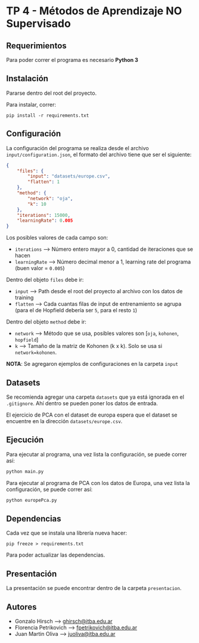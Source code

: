 # TP 4 - Métodos de Aprendizaje NO Supervisado

## Requerimientos

Para poder correr el programa es necesario **Python 3**

## Instalación

Pararse dentro del root del proyecto.

Para instalar, correr:
```
pip install -r requirements.txt
```

## Configuración

La configuración del programa se realiza desde el archivo `input/configuration.json`, el formato del archivo tiene que ser el siguiente:
```json
{
    "files": {
        "input": "datasets/europe.csv",
        "flatten": 1
    },
    "method": {
        "network": "oja",
        "k": 10
    },
    "iterations": 15000,
    "learningRate": 0.005
}
```

Los posibles valores de cada campo son:
* `iterations` --> Número entero mayor a 0, cantidad de iteraciones que se hacen
* `learningRate` --> Número decimal menor a 1, learning rate del programa (buen valor = `0.005`)

Dentro del objeto `files` debe ir:
* `input` --> Path desde el root del proyecto al archivo con los datos de training
* `flatten` --> Cada cuantas filas de input de entrenamiento se agrupa (para el de Hopfield debería ser `5`, para el resto `1`)

Dentro del objeto `method` debe ir:
* `network` --> Método que se usa, posibles valores son [`oja`, `kohonen`, `hopfield`]
* `k` --> Tamaño de la matriz de Kohonen (k x k). Solo se usa si `network=kohonen`.

**NOTA**: Se agregaron ejemplos de configuraciones en la carpeta `input`

## Datasets

Se recomienda agregar una carpeta `datasets` que ya está ignorada en el `.gitignore`. Ahí dentro se pueden poner los datos de entrada.

El ejercicio de PCA con el dataset de europa espera que el dataset se encuentre en la dirección `datasets/europe.csv`.

## Ejecución

Para ejecutar al programa, una vez lista la configuración, se puede correr así:
```python
python main.py
```

Para ejecutar al programa de PCA con los datos de Europa, una vez lista la configuración, se puede correr así:
```python
python europePca.py
```

## Dependencias

Cada vez que se instala una librería nueva hacer:
```
pip freeze > requirements.txt
```

Para poder actualizar las dependencias.

## Presentación

La presentación se puede encontrar dentro de la carpeta `presentacion`.

## Autores

* Gonzalo Hirsch --> ghirsch@itba.edu.ar
* Florencia Petrikovich --> fpetrikovich@itba.edu.ar
* Juan Martin Oliva --> juoliva@itba.edu.ar
